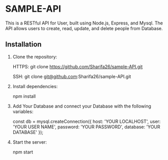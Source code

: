 # SAMPLE-API
This is a RESTful API for User, built using Node.js, Express, and Mysql. The API allows users to create, read, update, and delete people from Database.

## Installation
1. Clone the repository:

   HTTPS: git clone https://github.com/Sharifa26/sample-API.git
   
   SSH: git clone git@github.com:Sharifa26/sample-API.git

2. Install dependencies: 
 
   npm install


3. Add Your Database and connect your Database with the following variables:

     const db = mysql.createConnection({
       host: 'YOUR LOCALHOST',
       user: 'YOUR USER NAME',
       password: 'YOUR PASSWORD',
       database: 'YOUR DATABASE'
      });

4. Start the server:

   npm start

